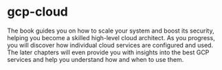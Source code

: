 # gcp-cloud
The book guides you on how to scale your system and boost its security, helping you become a skilled high-level cloud architect. As you progress, you will discover how individual cloud services are configured and used. The later chapters will even provide you with insights into the best GCP services and help you understand how and when to use them.

